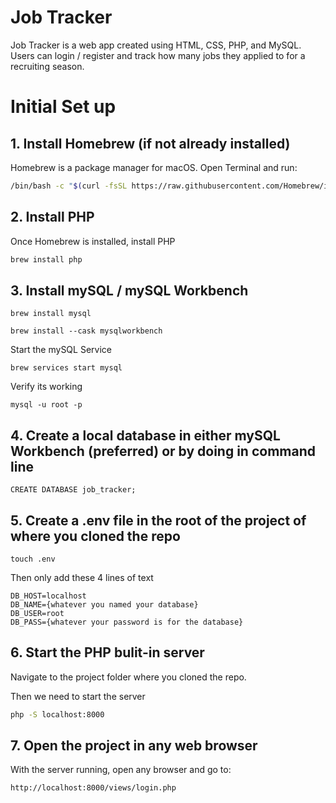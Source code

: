 # Job Tracker
Job Tracker is a web app created using HTML, CSS, PHP, and MySQL. Users can login / register and track how many jobs they applied to for a recruiting season.

# Initial Set up
## 1. Install Homebrew (if not already installed)

Homebrew is a package manager for macOS. Open Terminal and run:

```bash
/bin/bash -c "$(curl -fsSL https://raw.githubusercontent.com/Homebrew/install/HEAD/install.sh)"
```
## 2. Install PHP

Once Homebrew is installed, install PHP
```bash
brew install php
```

## 3. Install mySQL / mySQL Workbench
```
brew install mysql
```
```
brew install --cask mysqlworkbench
```

Start the mySQL Service
```
brew services start mysql
```

Verify its working
```
mysql -u root -p
```

## 4. Create a local database in either mySQL Workbench (preferred) or by doing in command line
```
CREATE DATABASE job_tracker;
```
## 5. Create a .env file in the root of the project of where you cloned the repo
```
touch .env
```

Then only add these 4 lines of text
```
DB_HOST=localhost
DB_NAME={whatever you named your database}
DB_USER=root
DB_PASS={whatever your password is for the database}
```

## 6. Start the PHP bulit-in server
Navigate to the project folder where you cloned the repo.

Then we need to start the server
```bash
php -S localhost:8000
```

## 7. Open the project in any web browser
With the server running, open any browser and go to:
```bash
http://localhost:8000/views/login.php
```
